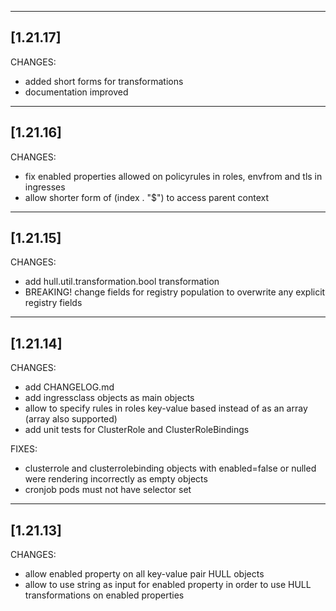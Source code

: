 ------------------
[1.21.17]
------------------
CHANGES:
- added short forms for transformations
- documentation improved

------------------
[1.21.16]
------------------
CHANGES:
- fix enabled properties allowed on policyrules in roles, envfrom and tls in ingresses
- allow shorter form of (index . "$") to access parent context

------------------
[1.21.15]
------------------

CHANGES:
- add hull.util.transformation.bool transformation
- BREAKING! change fields for registry population to overwrite any explicit registry fields 

------------------
[1.21.14]
------------------

CHANGES:
- add CHANGELOG.md
- add ingressclass objects as main objects
- allow to specify rules in roles key-value based instead of as an array (array also supported)
- add unit tests for ClusterRole and ClusterRoleBindings

FIXES: 
- clusterrole and clusterrolebinding objects with enabled=false or nulled were rendering incorrectly as empty objects 
- cronjob pods must not have selector set

------------------
[1.21.13]
------------------
CHANGES: 
- allow enabled property on all key-value pair HULL objects
- allow to use string as input for enabled property in order to use HULL transformations on enabled properties